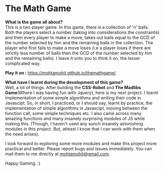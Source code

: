 # The Math Game
<b>What is the game all about?</b></br>
This is a two player game. In this game, there is a collection of 'n' balls. Both the players select a number (taking into considerations the constraints) and then every player to make a move, takes out balls equal to the GCD of the number selected by him and the remaining balls in the collection. The player who first fails to make a move loses (i.e a player loses if there are strictly less number of balls then the GCD of the number selected by him and the remaining balls). I leave it onto you to think it on, the lesser complicated way.<br>

<b>Play it on : </b>https://mohtamohit.github.io/themathgame/</br>

<b>What have I learnt during the development of this game?</b></br>
Well, a lot of things. After building the <b>CSS-Robot</b> and <b>The Madlibs Game</b>(Where I was having fun with Jquery), here is my next project. I learnt implementation of some simple algorithms and writing their code in Javascipt. So, in short, I practiced, or I should say, learnt by practice, the implementation of simple algorithms in Javascipt, moving between the function call, some simple techniques etc. I also came across many amazing functions and many insanely surprising modules of JS while making this. (Though, I haven't used any sunch insanely astonishing modules in this project. But, atleast I know that I can work with them when the need arises). 

I look forward to exploring some more modules and make this project more practical and better. Please report bugs and issues immediately. You can mail them to me directly at mohtamohit@gmail.com.

Happy Gaming. :) 
